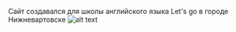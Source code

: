 Сайт создавался для школы английского языка Let's go в городе Нижневартовске
![alt text](assets/img/Full.png)
